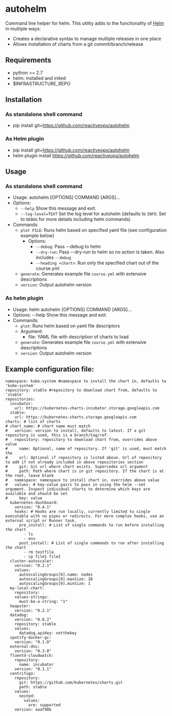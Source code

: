 
# autohelm

Command line helper for helm.
This utility adds to the functionality of [Helm](https://github.com/kubernetes/helm) in multiple ways:
* Creates a declarative syntax to manage multiple releases in one place
* Allows installation of charts from a git commit/branch/release

## Requirements
- python >= 2.7
- helm: installed and inited
- $INFRASTRUCTURE_REPO

## Installation
### As standalone shell command
- pip install git+https://github.com/reactiveops/autohelm
### As Helm plugin
- pip install git+https://github.com/reactiveops/autohelm
- helm plugin install https://github.com/reactiveops/autohelm

## Usage
### As standalone shell command
- Usage: autohelm [OPTIONS] COMMAND [ARGS]...
- Options:
    * `--help`  Show this message and exit.
    * `--log-level=TEXT` Set the log level for autohelm (defaults to `INFO`. Set to `DEBUG` for more details including helm commands)
- Commands:
  * `plot FILE`: Runs helm based on specified yaml file (see configuration example below)
    * Options:
      * `--debug`: Pass --debug to helm
      * `--dry-run`: Pass --dry-run to helm so no action is taken. Also includes `--debug`
      * `--heading <chart>`: Run only the specified chart out of the course.yml
  * `generate`: Generates example file `course.yml` with extensive descriptions
  * `version`: Output autohelm version
### As helm plugin
- Usage: helm autohelm [OPTIONS] COMMAND [ARGS]...
- Options:
    --help  Show this message and exit.
- Commands:
  * `plot`: Runs helm based on yaml file descriptors
  * Argument:
    - file: YAML file with description of charts to load
  * `generate`: Generates example file `course.yml` with extensive descriptions
  * `version`: Output autohelm version

## Example configuration file:
```
namespace: kube-system #namespace to install the chart in, defaults to 'kube-system'
repository: stable #repository to download chart from, defaults to 'stable'
repositories:
  incubator:
    url: https://kubernetes-charts-incubator.storage.googleapis.com
  stable:
    url: https://kubernetes-charts.storage.googleapis.com
charts: # list of charts
# chart_name: # chart name must match
#   version: version to install, defaults to latest. If a git repository is used, this is a branch/tag/ref.
#   repository: repository to download chart from, overrides above value
#     name: Optional, name of repository. If 'git' is used, must match the
#     url: Optional if repository is listed above. Url of repository to add if not already included in above repositories section
#     git: Git url where chart exists. Supercedes url argument
#     path: Path where chart is in git repository. If the chart is at the root, leave blank
#   namespace: namespace to install chart in, overrides above value
#   values: # key-value pairs to pass in using the helm --set argument. Inspect individual charts to determine which keys are available and should be set
#     key: value
  kubernetes-dashboard:
    version: "0.4.1"
    hooks: # Hooks are run locally, currently limited to single executable with no pipes or redirects. For more complex hooks, use an external script or Runner task.
      pre_install: # List of single commands to run before installing the chart
        - ls
        - env
      post_install: # List of single commands to run after installing the chart
        - rm testfile
        - cp file1 file2
  cluster-autoscaler:
    version: "0.2.1"
    values:
      autoscalingGroups[0].name: nodes
      autoscalingGroups[0].maxSize: 10
      autoscalingGroups[0].minSize: 1
  my-local-chart:
    repository: .
    values-strings:
      must-be-a-string: "1"
  heapster:
    version: "0.2.1"
  datadog:
    version: "0.8.2"
    repository: stable
    values:
      datadog.apiKey: notthekey
  spotify-docker-gc:
    version: "0.1.0"
  external-dns:
    version: "0.3.0"
  fluentd-cloudwatch:
    repository:
      name: incubator
    version: "0.1.1"
  centrifugo:
    repository:
      git: https://github.com/kubernetes/charts.git
      path: stable
    values:
      nested:
        values:
          are: supported
    version: aaaf98b

```
